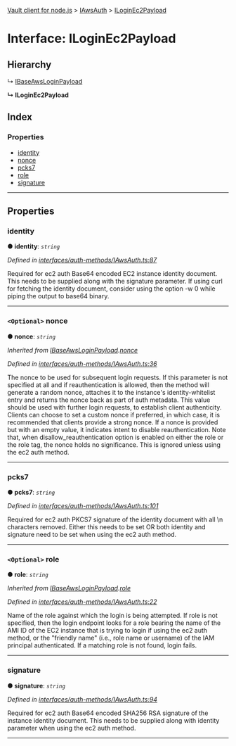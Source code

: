 [Vault client for node.js](../README.md) > [IAwsAuth](../modules/iawsauth.md) > [ILoginEc2Payload](../interfaces/iawsauth.iloginec2payload.md)

# Interface: ILoginEc2Payload

## Hierarchy

↳  [IBaseAwsLoginPayload](iawsauth.ibaseawsloginpayload.md)

**↳ ILoginEc2Payload**

## Index

### Properties

* [identity](iawsauth.iloginec2payload.md#identity)
* [nonce](iawsauth.iloginec2payload.md#nonce)
* [pcks7](iawsauth.iloginec2payload.md#pcks7)
* [role](iawsauth.iloginec2payload.md#role)
* [signature](iawsauth.iloginec2payload.md#signature)

---

## Properties

<a id="identity"></a>

###  identity

**● identity**: *`string`*

*Defined in [interfaces/auth-methods/IAwsAuth.ts:87](https://github.com/theogravity/vault-client/blob/e1877fc/src/interfaces/auth-methods/IAwsAuth.ts#L87)*

Required for ec2 auth Base64 encoded EC2 instance identity document. This needs to be supplied along with the signature parameter. If using curl for fetching the identity document, consider using the option -w 0 while piping the output to base64 binary.

___
<a id="nonce"></a>

### `<Optional>` nonce

**● nonce**: *`string`*

*Inherited from [IBaseAwsLoginPayload](iawsauth.ibaseawsloginpayload.md).[nonce](iawsauth.ibaseawsloginpayload.md#nonce)*

*Defined in [interfaces/auth-methods/IAwsAuth.ts:36](https://github.com/theogravity/vault-client/blob/e1877fc/src/interfaces/auth-methods/IAwsAuth.ts#L36)*

The nonce to be used for subsequent login requests. If this parameter is not specified at all and if reauthentication is allowed, then the method will generate a random nonce, attaches it to the instance's identity-whitelist entry and returns the nonce back as part of auth metadata. This value should be used with further login requests, to establish client authenticity. Clients can choose to set a custom nonce if preferred, in which case, it is recommended that clients provide a strong nonce. If a nonce is provided but with an empty value, it indicates intent to disable reauthentication. Note that, when disallow\_reauthentication option is enabled on either the role or the role tag, the nonce holds no significance. This is ignored unless using the ec2 auth method.

___
<a id="pcks7"></a>

###  pcks7

**● pcks7**: *`string`*

*Defined in [interfaces/auth-methods/IAwsAuth.ts:101](https://github.com/theogravity/vault-client/blob/e1877fc/src/interfaces/auth-methods/IAwsAuth.ts#L101)*

Required for ec2 auth PKCS7 signature of the identity document with all \\n characters removed. Either this needs to be set OR both identity and signature need to be set when using the ec2 auth method.

___
<a id="role"></a>

### `<Optional>` role

**● role**: *`string`*

*Inherited from [IBaseAwsLoginPayload](iawsauth.ibaseawsloginpayload.md).[role](iawsauth.ibaseawsloginpayload.md#role)*

*Defined in [interfaces/auth-methods/IAwsAuth.ts:22](https://github.com/theogravity/vault-client/blob/e1877fc/src/interfaces/auth-methods/IAwsAuth.ts#L22)*

Name of the role against which the login is being attempted. If role is not specified, then the login endpoint looks for a role bearing the name of the AMI ID of the EC2 instance that is trying to login if using the ec2 auth method, or the "friendly name" (i.e., role name or username) of the IAM principal authenticated. If a matching role is not found, login fails.

___
<a id="signature"></a>

###  signature

**● signature**: *`string`*

*Defined in [interfaces/auth-methods/IAwsAuth.ts:94](https://github.com/theogravity/vault-client/blob/e1877fc/src/interfaces/auth-methods/IAwsAuth.ts#L94)*

Required for ec2 auth Base64 encoded SHA256 RSA signature of the instance identity document. This needs to be supplied along with identity parameter when using the ec2 auth method.

___

